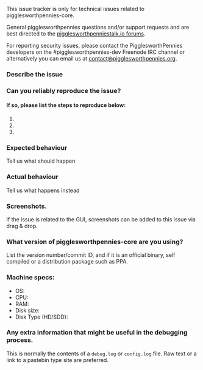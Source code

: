 <!--- Remove sections that do not apply -->

This issue tracker is only for technical issues related to pigglesworthpennies-core.

General pigglesworthpennies questions and/or support requests and are best directed to the [pigglesworthpenniestalk.io forums](https://pigglesworthpenniestalk.io/).

For reporting security issues, please contact the PigglesworthPennies developers on the #pigglesworthpennies-dev Freenode IRC channel or alternatively you can email us at contact@pigglesworthpennies.org.

### Describe the issue

### Can you reliably reproduce the issue?
#### If so, please list the steps to reproduce below:
1.
2.
3.

### Expected behaviour
Tell us what should happen

### Actual behaviour
Tell us what happens instead

### Screenshots.
If the issue is related to the GUI, screenshots can be added to this issue via drag & drop.

### What version of pigglesworthpennies-core are you using?
List the version number/commit ID, and if it is an official binary, self compiled or a distribution package such as PPA.

### Machine specs:
- OS:
- CPU:
- RAM:
- Disk size:
- Disk Type (HD/SDD):

### Any extra information that might be useful in the debugging process.
This is normally the contents of a `debug.log` or `config.log` file. Raw text or a link to a pastebin type site are preferred.
